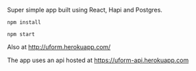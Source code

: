 Super simple app built using React, Hapi and Postgres.

```
npm install

npm start
```

Also at http://uform.herokuapp.com/

The app uses an api hosted at https://uform-api.herokuapp.com
